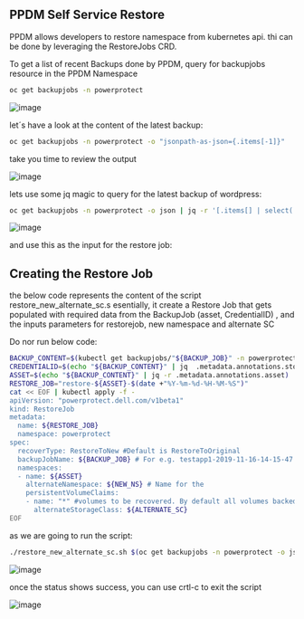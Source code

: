 ## PPDM Self Service Restore 

PPDM allows developers to restore namespace from kubernetes api. thi can be done by leveraging the RestoreJobs CRD.

To get a list of recent Backups done by PPDM, query for backupjobs resource in the PPDM Namespace 

```bash
oc get backupjobs -n powerprotect
```
![image](https://github.com/bob-builds-labs/bob-builds-labs.github.io/assets/8255007/581459ac-8633-4e94-b9e8-129692e7b794)

let´s have a look at the content of the latest backup:

```bash
oc get backupjobs -n powerprotect -o "jsonpath-as-json={.items[-1]}"
```
take you time to review the output

![image](https://github.com/bob-builds-labs/bob-builds-labs.github.io/assets/8255007/45f99f2b-8bdd-471d-9774-107b4ec08bb8)

lets use some jq magic to query for the latest backup of wordpress:

```bash
oc get backupjobs -n powerprotect -o json | jq -r '[.items[] | select(.metadata.name | test("wordpress-")).metadata.name] | last'
```

![image](https://github.com/bob-builds-labs/bob-builds-labs.github.io/assets/8255007/ca2fe038-24de-49a3-bcad-e271195475c9)

and use this as the input for the restore job:

## Creating the Restore Job
the below code represents the content of the script restore_new_alternate_sc.s
esentially, it create a Restore Job that gets populated with required data from the BackupJob (asset, CredentialID) , and the inputs parameters for restorejob, new namespace and alternate SC 

Do nor run below code:
```bash
BACKUP_CONTENT=$(kubectl get backupjobs/"${BACKUP_JOB}" -n powerprotect -o json)
CREDENTIALID=$(echo "${BACKUP_CONTENT}" | jq  .metadata.annotations.storageUnit)
ASSET=$(echo "${BACKUP_CONTENT}" | jq -r .metadata.annotations.asset)
RESTORE_JOB="restore-${ASSET}-$(date +"%Y-%m-%d-%H-%M-%S")"
cat << EOF | kubectl apply -f -
apiVersion: "powerprotect.dell.com/v1beta1"
kind: RestoreJob
metadata:
  name: ${RESTORE_JOB}
  namespace: powerprotect
spec:
  recoverType: RestoreToNew #Default is RestoreToOriginal
  backupJobName: ${BACKUP_JOB} # For e.g. testapp1-2019-11-16-14-15-47
  namespaces:
  - name: ${ASSET}
    alternateNamespace: ${NEW_NS} # Name for the
    persistentVolumeClaims:
    - name: "*" #volumes to be recovered. By default all volumes backed up
      alternateStorageClass: ${ALTERNATE_SC}
EOF
```
as we are going to run the script:

```bash
./restore_new_alternate_sc.sh $(oc get backupjobs -n powerprotect -o json | jq -r '[.items[] | select(.metadata.name | test("wordpress-")).metadata.name] | last') test3 thin-csi-immediate
```
![image](https://github.com/bob-builds-labs/bob-builds-labs.github.io/assets/8255007/73aca39e-34de-479b-8db7-45b0687b934a)

once the status shows success, you can use crtl-c to exit the script

![image](https://github.com/bob-builds-labs/bob-builds-labs.github.io/assets/8255007/8030354e-673e-4435-b3f8-b96d7a4a55dc)
